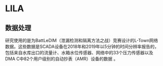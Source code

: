 # LILA
## 数据处理  
研究使用的是为BattLeDIM（泄漏检测和隔离方法之战）竞赛设计的L-Town网络数据。这些数据是SCADA设备在2018年和2019年以5分钟的时间分辨率报告的，包括来自水库出口的流量计、水箱水位传感器、网络中的33个压力传感器以及DMA C中82个用户级别的自动抄表（AMR）设备的数据 。

